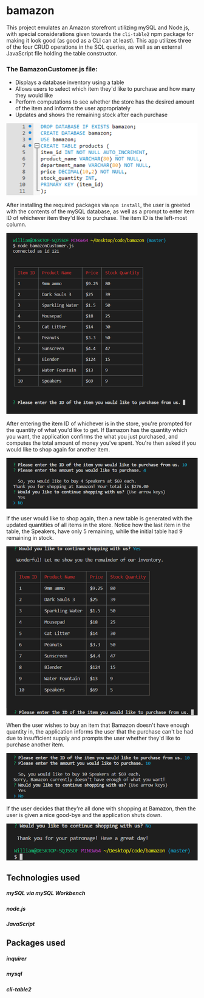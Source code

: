 # bamazon
This project emulates an Amazon storefront utilizing mySQL and Node.js, with special considerations given towards the `cli-table2` npm package for making it look good (as good as a CLI can at least). This app utilizes three of the four CRUD operations in the SQL queries, as well as an external JavaScript file holding the table constructor.

### The BamazonCustomer.js file:
* Displays a database inventory using a table
* Allows users to select which item they'd like to purchase and how many they would like
* Perform computations to see whether the store has the desired amount of the item and informs the user appropriately
* Updates and shows the remaining stock after each purchase

![Image of mySQL schema used](/images/mysql.png "The creation and skeleton of the bamazon database table")

After installing the required packages via `npm install`, the user is greeted with the contents of the mySQL database, as well as a prompt to enter item ID of whichever item they'd like to purchase. The item ID is the left-most column.

![Image of first interaction with bamazonCustomer.js](/images/bamazon1.png "Image of first interaction with bamazonCustomer.js")

After entering the item ID of whichever is in the store, you're prompted for the quantity of what you'd like to get. If Bamazon has the quantity which you want, the application confirms the what you just purchased, and computes the total amount of money you've spent. You're then asked if you would like to shop again for another item.

![Image of successful purchase with bamazon](/images/bamazon2.png "Image of successful purchase with bamazon")

If the user would like to shop again, then a new table is generated with the updated quantities of all items in the store. Notice how the last item in the table, the Speakers, have only 5 remaining, while the initial table had 9 remaining in stock.

![Image of updated inventory](/images/bamazon3.png "Image of updated inventory")

When the user wishes to buy an item that Bamazon doesn't have enough quantity in, the application informs the user that the purchase can't be had due to insufficient supply and prompts the user whether they'd like to purchase another item.

![Image of failed transaction](/images/bamazon4.png "Image of failed transaction")

If the user decides that they're all done with shopping at Bamazon, then the user is given a nice good-bye and the application shuts down.

![Image of user declining to shop further](/images/bamazon5.png "Image of user declining to shop further")

## Technologies used
##### mySQL via mySQL Workbench
##### node.js
##### JavaScript

## Packages used
##### inquirer
##### mysql
##### cli-table2
